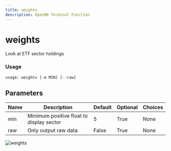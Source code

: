 ```yaml
---
title: weights
description: OpenBB Terminal Function
---
```


# weights

Look at ETF sector holdings

### Usage 
```python
usage: weights [-m MIN] [--raw]
```

## Parameters

| Name | Description | Default | Optional | Choices |
| ---- | ----------- | ------- | -------- | ------- |
| min | Minimum positive float to display sector | 5 | True | None |
| raw | Only output raw data | False | True | None |


![weights](https://user-images.githubusercontent.com/46355364/154034921-2195b3c0-d251-4ec2-8fc0-87605115bee0.png)

